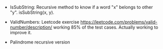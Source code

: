 - IsSubString: Recursive method to know if a word "x" belongs to other "y". isSubString(x, y).

- ValidNumbers: Leetcode exercise https://leetcode.com/problems/valid-number/description/ working 85% of the test cases. Actually working to improve it.

- Palindrome recursive version 
